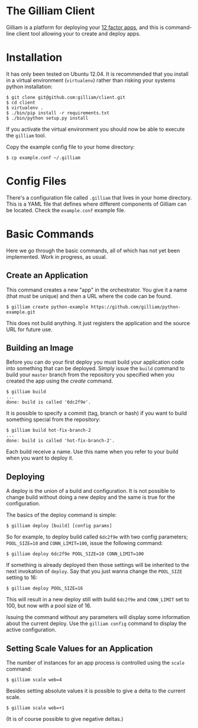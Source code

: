 # The Gilliam Client

Gilliam is a platform for deploying your [12 factor
apps](http://12factor.net/), and this is command-line client tool
allowing your to create and deploy apps.

# Installation

It has only been tested on Ubuntu 12.04.  It is recommended that you
install in a virtual environment (`virtualenv`) rather than risking
your systems python installation:

    $ git clone git@github.com:gilliam/client.git
    $ cd client
    $ virtualenv .
    $ ./bin/pip install -r requirements.txt
    $ ./bin/python setup.py install

If you activate the virtual environment you should now be able to
execute the `gilliam` tool.

Copy the example config file to your home directory:

    $ cp example.conf ~/.gilliam

# Config Files

There's a configuration file called `.gilliam` that lives in your home
directory.  This is a YAML file that defines where different
components of Gilliam can be located.  Check the `example.conf`
example file.

# Basic Commands

Here we go through the basic commands, all of which has not yet been
implemented.  Work in progress, as usual.

## Create an Application

This command creates a new "app" in the orchestrator.  You give it a
name (that must be unique) and then a URL where the code can be found.

    $ gilliam create python-example https://github.com/gilliam/python-example.git

This does not build anything.  It just registers the application and
the source URL for future use.

## Building an Image

Before you can do your first deploy you must build your application
code into something that can be deployed.  Simply issue the `build`
command to build your `master` branch from the repository you
specified when you created the app using the *create* command.

    $ gilliam build
    ...
    done: build is called '6dc2f9e'.
    

It is possible to specify a commit (tag, branch or hash) if you want
to build something special from the repository:

    $ gilliam build hot-fix-branch-2
    ...
    done: build is called 'hot-fix-branch-2'.

Each build receive a name. Use this name when you refer to your build
when you want to deploy it.

## Deploying

A deploy is the union of a build and configuration.  It is not
possible to change build without doing a new deploy and the same is
true for the configuration.

The basics of the deploy command is simple:

    $ gilliam deploy [build] [config params]

So for example, to deploy build called `6dc2f9e` with two config
parameters; `POOL_SIZE=10` and `CONN_LIMIT=100`, issue the following
command:

    $ gilliam deploy 6dc2f9e POOL_SIZE=10 CONN_LIMIT=100

If something is already deployed then those settings will be inherited
to the next invokation of `deploy`.  Say that you just wanna change
the `POOL_SIZE` setting to 16:

    $ gilliam deploy POOL_SIZE=16

This will result in a new deploy still with build `6dc2f9e` and
`CONN_LIMIT` set to 100, but now with a pool size of 16.

Issuing the command without any parameters will display some
information about the current deploy.  Use the `gilliam config`
command to display the active configuration.

## Setting Scale Values for an Application

The number of instances for an app process is controlled using the
`scale` command:

    $ gilliam scale web=4

Besides setting absolute values it is possible to give a delta to the
current scale.

    $ gilliam scale web=+1

(It is of course possible to give negative deltas.)
